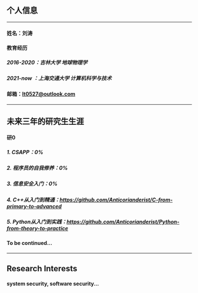 ## 个人信息

*****

#### 姓名：刘涛
#### 教育经历
##### 2016-2020：吉林大学 地球物理学
##### 2021-now ：上海交通大学 计算机科学与技术
#### 邮箱：lt0527@outlook.com

*****

## 未来三年的研究生生涯
#### 研0
##### 1. CSAPP：0%
##### 2. 程序员的自我修养：0%
##### 3. 信息安全入门：0%
##### 4. C++从入门到精通：<https://github.com/Anticorianderist/C-from-primary-to-advanced>
##### 5. Python从入门到实践：<https://github.com/Anticorianderist/Python-from-theory-to-practice>
#### To be continued...

*****

## Research Interests
#### system security, software security...
